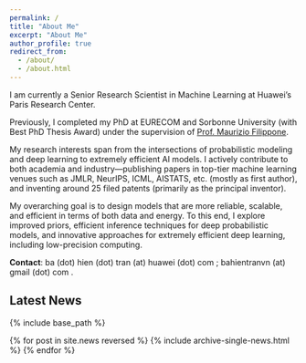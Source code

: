 ```yaml
---
permalink: /
title: "About Me"
excerpt: "About Me"
author_profile: true
redirect_from: 
  - /about/
  - /about.html
---
```


I am currently a Senior Research Scientist in Machine Learning at Huawei’s Paris Research Center.

Previously, I completed my PhD at EURECOM and Sorbonne University (with Best PhD Thesis Award) under the supervision of [Prof. Maurizio Filippone](https://scholar.google.com/citations?hl=en&user=ILUeAloAAAAJ).

My research interests span from the intersections of probabilistic modeling and deep learning to extremely efficient AI models.
I actively contribute to both academia and industry—publishing papers in top-tier machine learning venues such as JMLR, NeurIPS, ICML, AISTATS, etc. (mostly as first author), and inventing around 25 filed patents (primarily as the principal inventor).


My overarching goal is to design models that are more reliable, scalable, and efficient in terms of both data and energy. To this end, I explore improved priors, efficient inference techniques for deep probabilistic models, and innovative approaches for extremely efficient deep learning, including low-precision computing.

<!-- Please feel free to check out my list of publications, software and contact me for a research discussion. -->

**Contact**: ba (dot) hien (dot) tran (at) huawei (dot) com ; bahientranvn (at) gmail (dot) com .


## Latest News
{% include base_path %}

{% for post in site.news reversed %}
  {% include archive-single-news.html %}
{% endfor %}
